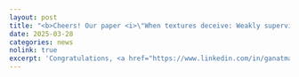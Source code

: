 ```yaml
---
layout: post
title: "<b>Cheers! Our paper <i>\"When textures deceive: Weakly supervised industrial anomaly detection with adapted-loss CycleGAN\"</i> has been accepted at the 2025 IEEE/CVF CVPR Workshop on Visual Anomaly and Novelty Detection (VAND) 3.0. (Access link to be added)</b>"
date: 2025-03-28
categories: news
nolink: true
excerpt: 'Congratulations, <a href="https://www.linkedin.com/in/ganatma/"> Tapan Ganatma Nakkina</a>!'
---
```


